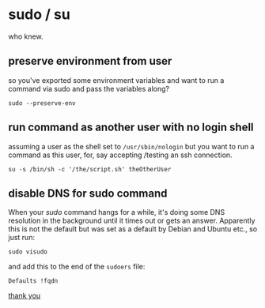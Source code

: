 # sudo / su

who knew.

## preserve environment from user

so you've exported some environment variables and want to run a command via sudo and pass the variables along?

```
sudo --preserve-env
```

## run command as another user with no login shell

assuming a user as the shell set to `/usr/sbin/nologin` but you want to run a command as this user, for, say accepting /testing an ssh connection.

```
su -s /bin/sh -c '/the/script.sh' theOtherUser
```

## disable DNS for sudo command

When your *sudo* command hangs for a while, it's doing some DNS resolution in the background until it times out or gets an answer. Apparently this is not the default but was set as a default by Debian and Ubuntu etc., so just run:

```shell
sudo visudo
```

and add this to the end of the `sudoers` file:

```
Defaults !fqdn
```

[thank you](https://superuser.com/a/1538711)